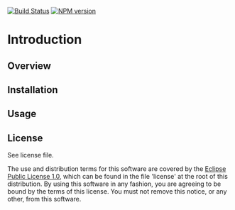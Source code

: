[![Build Status](https://travis-ci.org/lcaballero/psha-demo.svg?branch=master)](https://travis-ci.org/) [![NPM version](https://badge.fury.io/js/psha-demo.svg)](http://badge.fury.io/js/psha-demo)

# Introduction

## Overview

## Installation

## Usage

## License

See license file.

The use and distribution terms for this software are covered by the
[Eclipse Public License 1.0][EPL-1], which can be found in the file 'license' at the
root of this distribution. By using this software in any fashion, you are
agreeing to be bound by the terms of this license. You must not remove this
notice, or any other, from this software.


[EPL-1]: http://opensource.org/licenses/eclipse-1.0.txt

